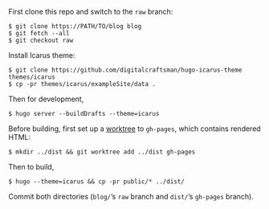 First clone this repo and switch to the `raw` branch:
```
$ git clone https://PATH/TO/blog blog
$ git fetch --all
$ git checkout raw
```

Install Icarus theme:
```
$ git clone https://github.com/digitalcraftsman/hugo-icarus-theme themes/icarus
$ cp -pr themes/icarus/exampleSite/data .
```

Then for development,
```
$ hugo server --buildDrafts --theme=icarus
```

Before building, first set up a [worktree](http://blog.jenkster.com/2016/02/git-for-static-sites.html) to `gh-pages`, which contains rendered HTML:
```
$ mkdir ../dist && git worktree add ../dist gh-pages
```

Then to build,
```
$ hugo --theme=icarus && cp -pr public/* ../dist/
```

Commit both directories (`blog/`’s `raw` branch and `dist/`’s `gh-pages` branch).